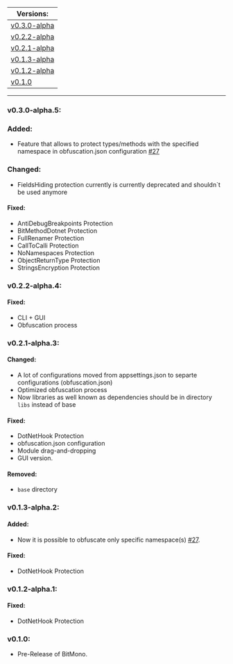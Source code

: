 | Versions: |
| - |
| [v0.3.0-alpha](#v030-alpha5) |
| [v0.2.2-alpha](#v022-alpha4) |
| [v0.2.1-alpha](#v021-alpha3) |
| [v0.1.3-alpha](#v013-alpha2) |
| [v0.1.2-alpha](#v012-alpha1) |
| [v0.1.0](#v010) |

---

### v0.3.0-alpha.5:
### Added:
* Feature that allows to protect types/methods with the specified namespace in obfuscation.json configuration [#27](https://github.com/sunnamed434/BitMono/issues/27)

### Changed:
* FieldsHiding protection currently is currently deprecated and shouldn`t be used anymore

#### Fixed:
* AntiDebugBreakpoints Protection
* BitMethodDotnet Protection
* FullRenamer Protection
* CallToCalli Protection
* NoNamespaces Protection
* ObjectReturnType Protection
* StringsEncryption Protection

### v0.2.2-alpha.4:
#### Fixed:
* CLI + GUI
* Obfuscation process

### v0.2.1-alpha.3:
#### Changed:
* A lot of configurations moved from appsettings.json to separte configurations (obfuscation.json)
* Optimized obfuscation process
* Now libraries as well known as dependencies should be in directory `libs` instead of base

#### Fixed:
* DotNetHook Protection
* obfuscation.json configuration
* Module drag-and-dropping
* GUI version.

#### Removed:
* `base` directory

### v0.1.3-alpha.2:
#### Added:
* Now it is possible to obfuscate only specific namespace(s) [#27](https://github.com/sunnamed434/BitMono/issues/27).

#### Fixed:
* DotNetHook Protection

### v0.1.2-alpha.1:
#### Fixed:
* DotNetHook Protection

### v0.1.0:
* Pre-Release of BitMono.